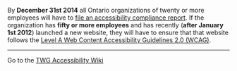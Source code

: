 By **December 31st 2014** all Ontario organizations of twenty or more employees will have to [file an accessibility compliance report](http://www.ontario.ca/government/file-accessibility-compliance-report). If the organization has **fifty or more employees** and has recently (**after January 1st 2012**) launched a new website, they will have to ensure that that website follows the [Level A Web Content Accessibility Guidelines 2.0 (WCAG)](http://www.w3.org/WAI/WCAG20/quickref/Overview.php).

---

Go to the [TWG Accessibility Wiki](https://github.com/twg/accessibility/wiki)
